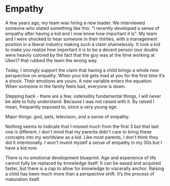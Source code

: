 # Empathy

A few years ago, my team was hiring a new leader. We interviewed someone who stated something like this: "I recently developed a sense of empathy after having a kid and I now know how important it is". My team and I were shocked to hear someone in their thirties, with a management position in a liberal industry making such a claim shamelessly. It took a kid to make you realize how important it is to be a decent person (our doubts were heavily colored by the fact that the guy was at the time working at Uber)?  that rubbed the team the wrong way.

Today, I strongly support the claim that having a child brings a whole new perspective on empathy. When your kid gets mad at you for the first time it’s a shock. Their emotions are yours. A new variable enters the equation. When someone in the family feels bad, everyone is down.

Stepping back - there are a few, ostensibly fundamental things, I will never be able to fully understand. Because I was not raised with it. By raised I mean, frequently exposed to, since a very young age. 

Major things: god, pets, television, and a sense of empathy.

Nothing seems to indicate that I missed much from the first 3 but that last one is different. I don't mind that my parents didn't care to bring these concepts into my worldview as a kid. Like most parents, I don't think they did it intentionally. I won't invent myself a sense of empathy in my 30s but I have a kid now. 

There is no emotional development blueprint. Age and experience of life cannot fully be replaced by knowledge itself. It can be eased and acquired faster, but there is a cap to allow for knowledge to viscerally anchor. Raising a child has been much more than a perspective shift. It’s the process of maturation itself.